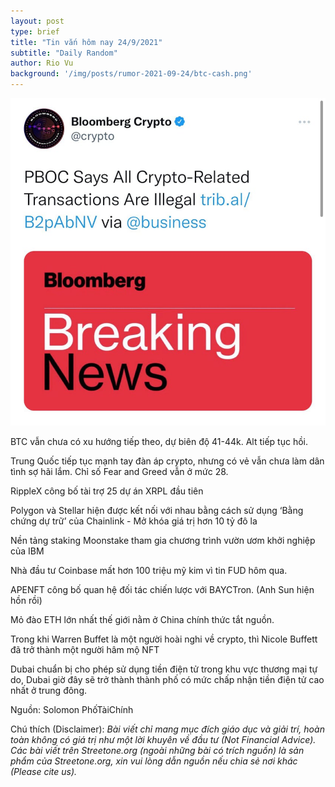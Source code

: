 ```yaml
---
layout: post
type: brief
title: "Tin vắn hôm nay 24/9/2021"
subtitle: "Daily Random"
author: Rio Vu
background: '/img/posts/rumor-2021-09-24/btc-cash.png'
---
```


![Brief 20210924](/img/posts/rumor-2021-09-24/bloomberg-crypto.jpg)

BTC vẫn chưa có xu hướng tiếp theo, dự biên độ 41-44k. Alt tiếp tục hồi.

Trung Quốc tiếp tục mạnh tay đàn áp crypto, nhưng có vẻ vẫn chưa làm dân tình sợ hãi lắm. Chỉ số Fear and Greed vẫn ở mức 28.

RippleX công bố tài trợ 25 dự án XRPL đầu tiên

Polygon và Stellar hiện được kết nối với nhau bằng cách sử dụng ‘Bằng chứng dự trữ’ của Chainlink - Mở khóa giá trị hơn 10 tỷ đô la

Nền tảng staking Moonstake tham gia chương trình vườn ươm khởi nghiệp của IBM

Nhà đầu tư Coinbase mất hơn 100 triệu mỹ kim vì tin FUD hôm qua.

APENFT công bố quan hệ đối tác chiến lược với BAYCTron. (Anh Sun hiện hồn rồi)

Mỏ đào ETH lớn nhất thế giới nằm ở China chính thức tắt nguồn.

Trong khi Warren Buffet là một người hoài nghi về crypto, thì Nicole Buffett đã trở thành một người hâm mộ NFT

Dubai chuẩn bị cho phép sử dụng tiền điện tử trong khu vực thương mại tự do, Dubai giờ đây sẽ trở thành thành phố có mức chấp nhận tiền điện tử cao nhất  ở trung đông.

Nguồn: Solomon PhốTàiChính

Chú thích (Disclaimer):
*Bài viết chỉ mang mục đích giáo dục và giải trí, hoàn toàn không có giá trị như một lời khuyên về đầu tư (Not Financial Advice).*
*Các bài viết trên Streetone.org (ngoài những bài có trích nguồn) là sản phẩm của Streetone.org, xin vui lòng dẫn nguồn nếu chia sẻ nơi khác (Please cite us).*
